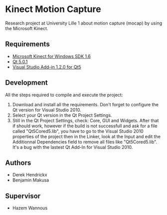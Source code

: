 Kinect Motion Capture
=====================
Research project at University Lille 1 about motion capture (mocap) by using the Microsoft Kinect.

Requirements
------------
* [Microsoft Kinect for Windows SDK 1.6](http://www.microsoft.com/en-us/kinectforwindows/develop/developer-downloads.aspx)
* [Qt 5.0.1](http://releases.qt-project.org/qt5/5.0.1/qt-windows-opensource-5.0.1-msvc2010_32-x86-offline.exe)
* [Visual Studio Add-in 1.2.0 for Qt5](http://releases.qt-project.org/vsaddin/qt-vs-addin-1.2.0-opensource.exe)

Development
-----------
All the steps required to compile and execute the project:
1. Download and install all the requirements. Don't forget to configure the Qt version for Visual Studio 2010.
2. Select your Qt version in the Qt Project Settings.
3. Still in the Qt Project Settings, check: Core, GUI and Widgets.
After that if should work, however if the build is not successfull and ask for a file called "Qt5Cored5.lib", you have to go to the Visual Studio 2010 properties of the project then in the Linker, look at the Input and edit the Additionnal Dependencies field to remove all files like "Qt5Cored5.lib". It's a bug with the lastest Qt Add-In for Visual Studio 2010.

Authors
-------
* Derek Hendrickx
* Benjamin Makusa

Supervisor
----------
* Hazem Wannous
